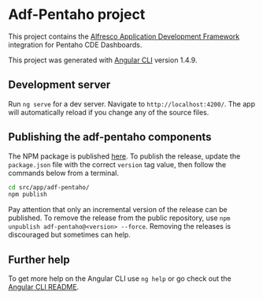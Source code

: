 # Adf-Pentaho project

This project contains the [Alfresco Application Development Framework](https://github.com/Alfresco/alfresco-ng2-components) integration for Pentaho CDE Dashboards.

This project was generated with [Angular CLI](https://github.com/angular/angular-cli) version 1.4.9.

## Development server

Run `ng serve` for a dev server. Navigate to `http://localhost:4200/`. The app will automatically reload if you change any of the source files.

## Publishing the adf-pentaho components

The NPM package is published [here](https://www.npmjs.com/package/adf-pentaho).
To publish the release, update the `package.json` file with the correct `version` tag value, then follow the commands below from a terminal.

```sh
cd src/app/adf-pentaho/
npm publish
```

Pay attention that only an incremental version of the release can be published.
To remove the release from the public repository, use `npm unpublish adf-pentaho@<version> --force`. Removing the releases is discouraged but sometimes can help.

## Further help

To get more help on the Angular CLI use `ng help` or go check out the [Angular CLI README](https://github.com/angular/angular-cli/blob/master/README.md).
